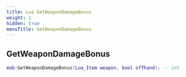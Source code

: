 ```yaml
---
title: Lua GetWeaponDamageBonus
weight: 1
hidden: true
menuTitle: GetWeaponDamageBonus
---
```

## GetWeaponDamageBonus
```lua
mob:GetWeaponDamageBonus(Lua_Item weapon, bool offhand); -- int
```